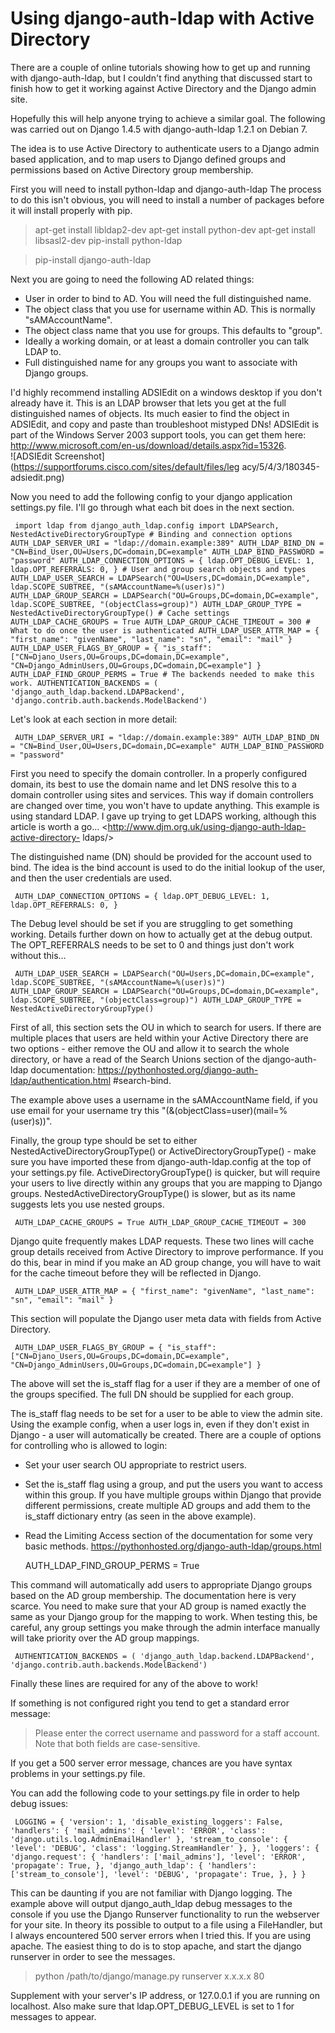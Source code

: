 # Using django-auth-ldap with Active Directory

There are a couple of online tutorials showing how to get up and running with
django-auth-ldap, but I couldn't find anything that discussed start to finish
how to get it working against Active Directory and the Django admin site.

Hopefully this will help anyone trying to achieve a similar goal. The
following was carried out on Django 1.4.5 with django-auth-ldap 1.2.1 on
Debian 7.

The idea is to use Active Directory to authenticate users to a Django admin
based application, and to map users to Django defined groups and permissions
based on Active Directory group membership.

First you will need to install python-ldap and django-auth-ldap The process to
do this isn't obvious, you will need to install a number of packages before it
will install properly with pip.

> apt-get install libldap2-dev apt-get install python-dev apt-get install
libsasl2-dev pip-install python-ldap

>

> pip-install django-auth-ldap

Next you are going to need the following AD related things:

  * User in order to bind to AD. You will need the full distinguished name.
  * The object class that you use for username within AD. This is normally "sAMAccountName".
  * The object class name that you use for groups. This defaults to "group".
  * Ideally a working domain, or at least a domain controller you can talk LDAP to.
  * Full distinguished name for any groups you want to associate with Django groups.

I'd highly recommend installing ADSIEdit on a windows desktop if you don't
already have it. This is an LDAP browser that lets you get at the full
distinguished names of objects. Its much easier to find the object in
ADSIEdit, and copy and paste than troubleshoot mistyped DNs! ADSIEdit is part
of the Windows Server 2003 support tools, you can get them here:
<http://www.microsoft.com/en-us/download/details.aspx?id=15326>.  
![ADSIEdit Screenshot](https://supportforums.cisco.com/sites/default/files/leg
acy/5/4/3/180345-adsiedit.png)

Now you need to add the following config to your django application
settings.py file. I'll go through what each bit does in the next section.

    
    
     import ldap from django_auth_ldap.config import LDAPSearch, NestedActiveDirectoryGroupType # Binding and connection options AUTH_LDAP_SERVER_URI = "ldap://domain.example:389" AUTH_LDAP_BIND_DN = "CN=Bind_User,OU=Users,DC=domain,DC=example" AUTH_LDAP_BIND_PASSWORD = "password" AUTH_LDAP_CONNECTION_OPTIONS = { ldap.OPT_DEBUG_LEVEL: 1, ldap.OPT_REFERRALS: 0, } # User and group search objects and types AUTH_LDAP_USER_SEARCH = LDAPSearch("OU=Users,DC=domain,DC=example", ldap.SCOPE_SUBTREE, "(sAMAccountName=%(user)s)") AUTH_LDAP_GROUP_SEARCH = LDAPSearch("OU=Groups,DC=domain,DC=example", ldap.SCOPE_SUBTREE, "(objectClass=group)") AUTH_LDAP_GROUP_TYPE = NestedActiveDirectoryGroupType() # Cache settings AUTH_LDAP_CACHE_GROUPS = True AUTH_LDAP_GROUP_CACHE_TIMEOUT = 300 # What to do once the user is authenticated AUTH_LDAP_USER_ATTR_MAP = { "first_name": "givenName", "last_name": "sn", "email": "mail" } AUTH_LDAP_USER_FLAGS_BY_GROUP = { "is_staff": ["CN=Djano_Users,OU=Groups,DC=domain,DC=example", "CN=Django_AdminUsers,OU=Groups,DC=domain,DC=example"] } AUTH_LDAP_FIND_GROUP_PERMS = True # The backends needed to make this work. AUTHENTICATION_BACKENDS = ( 'django_auth_ldap.backend.LDAPBackend', 'django.contrib.auth.backends.ModelBackend') 

Let's look at each section in more detail:

    
    
     AUTH_LDAP_SERVER_URI = "ldap://domain.example:389" AUTH_LDAP_BIND_DN = "CN=Bind_User,OU=Users,DC=domain,DC=example" AUTH_LDAP_BIND_PASSWORD = "password" 

First you need to specify the domain controller. In a properly configured
domain, its best to use the domain name and let DNS resolve this to a domain
controller using sites and services. This way if domain controllers are
changed over time, you won't have to update anything. This example is using
standard LDAP. I gave up trying to get LDAPS working, although this article is
worth a go… <http://www.djm.org.uk/using-django-auth-ldap-active-directory-
ldaps/>

The distinguished name (DN) should be provided for the account used to bind.
The idea is the bind account is used to do the initial lookup of the user, and
then the user credentials are used.

    
    
     AUTH_LDAP_CONNECTION_OPTIONS = { ldap.OPT_DEBUG_LEVEL: 1, ldap.OPT_REFERRALS: 0, } 

The Debug level should be set if you are struggling to get something working.
Details further down on how to actually get at the debug output. The
OPT_REFERRALS needs to be set to 0 and things just don't work without this…

    
    
     AUTH_LDAP_USER_SEARCH = LDAPSearch("OU=Users,DC=domain,DC=example", ldap.SCOPE_SUBTREE, "(sAMAccountName=%(user)s)") AUTH_LDAP_GROUP_SEARCH = LDAPSearch("OU=Groups,DC=domain,DC=example", ldap.SCOPE_SUBTREE, "(objectClass=group)") AUTH_LDAP_GROUP_TYPE = NestedActiveDirectoryGroupType() 

First of all, this section sets the OU in which to search for users. If there
are multiple places that users are held within your Active Directory there are
two options - either remove the OU and allow it to search the whole directory,
or have a read of the Search Unions section of the django-auth-ldap
documentation: https://pythonhosted.org/django-auth-ldap/authentication.html
#search-bind.

The example above uses a username in the sAMAccountName field, if you use
email for your username try this "(&amp;(objectClass=user)(mail=%(user)s))".

Finally, the group type should be set to either
NestedActiveDirectoryGroupType() or ActiveDirectoryGroupType() - make sure you
have imported these from django-auth-ldap.config at the top of your
settings.py file. ActiveDirectoryGroupType() is quicker, but will require your
users to live directly within any groups that you are mapping to Django
groups. NestedActiveDirectoryGroupType() is slower, but as its name suggests
lets you use nested groups.

    
    
     AUTH_LDAP_CACHE_GROUPS = True AUTH_LDAP_GROUP_CACHE_TIMEOUT = 300 

Django quite frequently makes LDAP requests. These two lines will cache group
details received from Active Directory to improve performance. If you do this,
bear in mind if you make an AD group change, you will have to wait for the
cache timeout before they will be reflected in Django.

    
    
     AUTH_LDAP_USER_ATTR_MAP = { "first_name": "givenName", "last_name": "sn", "email": "mail" } 

This section will populate the Django user meta data with fields from Active
Directory.

    
    
     AUTH_LDAP_USER_FLAGS_BY_GROUP = { "is_staff": ["CN=Djano_Users,OU=Groups,DC=domain,DC=example", "CN=Django_AdminUsers,OU=Groups,DC=domain,DC=example"] } 

The above will set the is_staff flag for a user if they are a member of one of
the groups specified. The full DN should be supplied for each group.

The is_staff flag needs to be set for a user to be able to view the admin
site. Using the example config, when a user logs in, even if they don't exist
in Django - a user will automatically be created. There are a couple of
options for controlling who is allowed to login:

  * Set your user search OU appropriate to restrict users.
  * Set the is_staff flag using a group, and put the users you want to access within this group. If you have multiple groups within Django that provide different permissions, create multiple AD groups and add them to the is_staff dictionary entry (as seen in the above example).
  * Read the Limiting Access section of the documentation for some very basic methods. https://pythonhosted.org/django-auth-ldap/groups.html
    
    
     AUTH_LDAP_FIND_GROUP_PERMS = True 

This command will automatically add users to appropriate Django groups based
on the AD group membership. The documentation here is very scarce. You need to
make sure that your AD group is named exactly the same as your Django group
for the mapping to work. When testing this, be careful, any group settings you
make through the admin interface manually will take priority over the AD group
mappings.

    
    
     AUTHENTICATION_BACKENDS = ( 'django_auth_ldap.backend.LDAPBackend', 'django.contrib.auth.backends.ModelBackend') 

Finally these lines are required for any of the above to work!

If something is not configured right you tend to get a standard error message:

> Please enter the correct username and password for a staff account. Note
that both fields are case-sensitive.

If you get a 500 server error message, chances are you have syntax problems in
your settings.py file.

You can add the following code to your settings.py file in order to help debug
issues:

    
    
     LOGGING = { 'version': 1, 'disable_existing_loggers': False, 'handlers': { 'mail_admins': { 'level': 'ERROR', 'class': 'django.utils.log.AdminEmailHandler' }, 'stream_to_console': { 'level': 'DEBUG', 'class': 'logging.StreamHandler' }, }, 'loggers': { 'django.request': { 'handlers': ['mail_admins'], 'level': 'ERROR', 'propagate': True, }, 'django_auth_ldap': { 'handlers': ['stream_to_console'], 'level': 'DEBUG', 'propagate': True, }, } } 

This can be daunting if you are not familiar with Django logging. The example
above will output django_auth_ldap debug messages to the console if you use
the Django Runserver functionality to run the webserver for your site. In
theory its possible to output to a file using a FileHandler, but I always
encountered 500 server errors when I tried this. If you are using apache. The
easiest thing to do is to stop apache, and start the django runserver in order
to see the messages.

> python /path/to/django/manage.py runserver x.x.x.x 80

Supplement with your server's IP address, or 127.0.0.1 if you are running on
localhost. Also make sure that ldap.OPT_DEBUG_LEVEL is set to 1 for messages
to appear.
